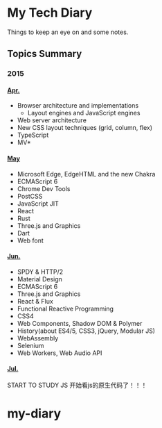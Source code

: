 # My Tech Diary
Things to keep an eye on and some notes.

## Topics Summary

### 2015

#### [Apr.](2015/04)

* Browser architecture and implementations
  * Layout engines and JavaScript engines
* Web server architecture
* New CSS layout techniques (grid, column, flex)
* TypeScript
* MV*

#### [May](2015/05)

* Microsoft Edge, EdgeHTML and the new Chakra
* ECMAScript 6
* Chrome Dev Tools
* PostCSS
* JavaScript JIT
* React
* Rust
* Three.js and Graphics
* Dart
* Web font

#### [Jun.](2015/06)

* SPDY & HTTP/2
* Material Design
* ECMAScript 6
* Three.js and Graphics
* React & Flux
* Functional Reactive Programming
* CSS4
* Web Components, Shadow DOM & Polymer
* History(about ES4/5, CSS3, jQuery, Modular JS)
* WebAssembly
* Selenium
* Web Workers, Web Audio API

#### [Jul.](2015/07)

START TO STUDY JS
开始看js的原生代码了！！！
# my-diary
